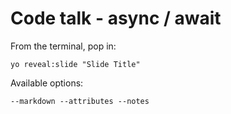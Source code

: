 
# Code talk - async / await

From the terminal, pop in:

  ```yo reveal:slide "Slide Title"```

Available options:

 ```--markdown --attributes --notes```
